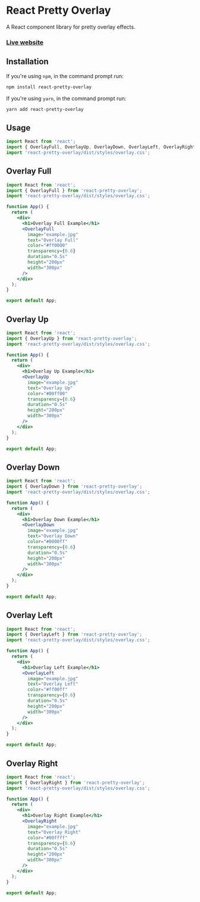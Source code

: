 # React Pretty Overlay

A React component library for pretty overlay effects.

### [Live website](https://react-pretty-overlay.web.app/)

## Installation

If you're using `npm`, in the command prompt run:

```sh
npm install react-pretty-overlay
```


If you're using `yarn`, in the command prompt run:

```sh
yarn add react-pretty-overlay
```



## Usage

```jsx
import React from 'react';
import { OverlayFull, OverlayUp, OverlayDown, OverlayLeft, OverlayRight } from 'react-pretty-overlay';
import 'react-pretty-overlay/dist/styles/overlay.css';
```


## Overlay Full

```jsx
import React from 'react';
import { OverlayFull } from 'react-pretty-overlay';
import 'react-pretty-overlay/dist/styles/overlay.css';

function App() {
  return (
    <div>
      <h1>Overlay Full Example</h1>
      <OverlayFull
        image="example.jpg"
        text="Overlay Full"
        color="#ff0000"
        transparency={0.6}
        duration="0.5s"
        height="200px"
        width="300px"
      />
    </div>
  );
}

export default App;
```


## Overlay Up

```jsx
import React from 'react';
import { OverlayUp } from 'react-pretty-overlay';
import 'react-pretty-overlay/dist/styles/overlay.css';

function App() {
  return (
    <div>
      <h1>Overlay Up Example</h1>
      <OverlayUp
        image="example.jpg"
        text="Overlay Up"
        color="#00ff00"
        transparency={0.6}
        duration="0.5s"
        height="200px"
        width="300px"
      />
    </div>
  );
}

export default App;
```


## Overlay Down

```jsx
import React from 'react';
import { OverlayDown } from 'react-pretty-overlay';
import 'react-pretty-overlay/dist/styles/overlay.css';

function App() {
  return (
    <div>
      <h1>Overlay Down Example</h1>
      <OverlayDown
        image="example.jpg"
        text="Overlay Down"
        color="#0000ff"
        transparency={0.6}
        duration="0.5s"
        height="200px"
        width="300px"
      />
    </div>
  );
}

export default App;
```


## Overlay Left

```jsx
import React from 'react';
import { OverlayLeft } from 'react-pretty-overlay';
import 'react-pretty-overlay/dist/styles/overlay.css';

function App() {
  return (
    <div>
      <h1>Overlay Left Example</h1>
      <OverlayLeft
        image="example.jpg"
        text="Overlay Left"
        color="#ff00ff"
        transparency={0.6}
        duration="0.5s"
        height="200px"
        width="300px"
      />
    </div>
  );
}

export default App;
```


## Overlay Right

```jsx
import React from 'react';
import { OverlayRight } from 'react-pretty-overlay';
import 'react-pretty-overlay/dist/styles/overlay.css';

function App() {
  return (
    <div>
      <h1>Overlay Right Example</h1>
      <OverlayRight
        image="example.jpg"
        text="Overlay Right"
        color="#00ffff"
        transparency={0.6}
        duration="0.5s"
        height="200px"
        width="300px"
      />
    </div>
  );
}

export default App;
```